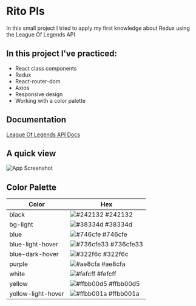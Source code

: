 
# Rito Pls

In this small project I tried to apply my first knowledge about Redux using the League Of Legends API


## In this project I've practiced:

- React class components
- Redux
- React-router-dom
- Axios
- Responsive design
- Working with a color palette


## Documentation

[League Of Legends API Docs](https://developer.riotgames.com/docs/lol)


## A quick view

![App Screenshot](https://res.cloudinary.com/dax0wf30d/image/upload/v1662665017/shit/Sin_t%C3%ADtulo_xrdbtg.png)

## Color Palette


| Color             | Hex                                                                |
| ----------------- | ------------------------------------------------------------------ |
| black | ![#242132](https://via.placeholder.com/15/242132/242132.png) #242132 |
| bg-light | ![#38334d](https://via.placeholder.com/15/38334d/38334d.png) #38334d |
| blue | ![#746cfe](https://via.placeholder.com/15/746cfe/746cfe.png) #746cfe |
| blue-light-hover | ![#736cfe33](https://via.placeholder.com/15/736cfe33/736cfe33.png) #736cfe33 |
| blue-dark-hover | ![#322f6c](https://via.placeholder.com/15/322f6c/322f6c.png) #322f6c |
| purple | ![#ae8cfa](https://via.placeholder.com/15/ae8cfa/ae8cfa.png) #ae8cfa |
| white | ![#fefcff](https://via.placeholder.com/15/fefcff/fefcff.png) #fefcff |
| yellow | ![#ffbb00d5](https://via.placeholder.com/15/ffbb00d5/ffbb00d5.png) #ffbb00d5 |
| yellow-light-hover | ![#ffbb001a](https://via.placeholder.com/15/ffbb001a/ffbb001a.png) #ffbb001a |

